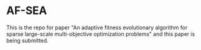# AF-SEA


This is the repo for paper "An adaptive fitness evolutionary algorithm for sparse large-scale multi-objective optimization problems" and this paper is being submitted.
